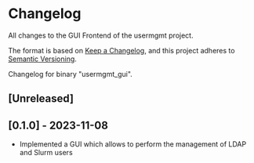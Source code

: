 # Changelog

All changes to the GUI Frontend of the usermgmt project.

The format is based on [Keep a Changelog](https://keepachangelog.com/en/1.0.0/),
and this project adheres to [Semantic Versioning](https://semver.org/spec/v2.0.0.html).

Changelog for binary "usermgmt_gui".

## [Unreleased]

## [0.1.0] - 2023-11-08

- Implemented a GUI which allows to perform the management of LDAP and Slurm users
